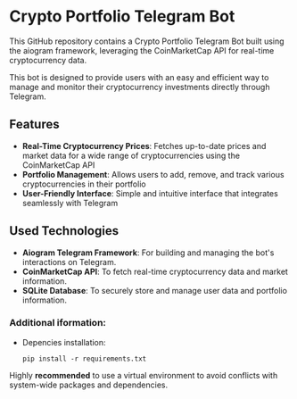 # Crypto Portfolio Telegram Bot

This GitHub repository contains a Crypto Portfolio Telegram Bot built using the aiogram framework, leveraging the CoinMarketCap API for real-time cryptocurrency data.

This bot is designed to provide users with an easy and efficient way to manage and monitor their cryptocurrency investments directly through Telegram.

## Features

- **Real-Time Cryptocurrency Prices**: Fetches up-to-date prices and market data for a wide range of cryptocurrencies using the CoinMarketCap API
- **Portfolio Management**: Allows users to add, remove, and track various cryptocurrencies in their portfolio
- **User-Friendly Interface**: Simple and intuitive interface that integrates seamlessly with Telegram

## Used Technologies

- **Aiogram Telegram Framework**: For building and managing the bot's interactions on Telegram.
- **CoinMarketCap API**: To fetch real-time cryptocurrency data and market information.
- **SQLite Database**: To securely store and manage user data and portfolio information.

### Additional iformation:
- Depencies installation:

  ```pip install -r requirements.txt```

Highly **recommended** to use a virtual environment to avoid conflicts with system-wide packages and dependencies.
